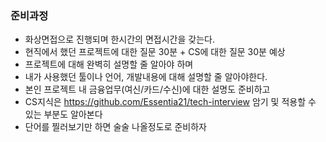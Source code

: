 ### 준비과정
* 화상면접으로 진행되며 한시간의 면접시간을 갖는다.
* 현직에서 했던 프로젝트에 대한 질문 30분 + CS에 대한 질문 30분 예상
* 프로젝트에 대해 완벽히 설명할 줄 알아야 하며
* 내가 사용했던 툴이나 언어, 개발내용에 대해 설명할 줄 알아야한다.
* 본인 프로젝트 내 금융업무(여신/카드/수신)에 대한 설명도 준비하고
* CS지식은 https://github.com/Essentia21/tech-interview 암기 및 적용할 수 있는 부분도 알아본다
* 단어를 찔러보기만 하면 술술 나올정도로 준비하자

